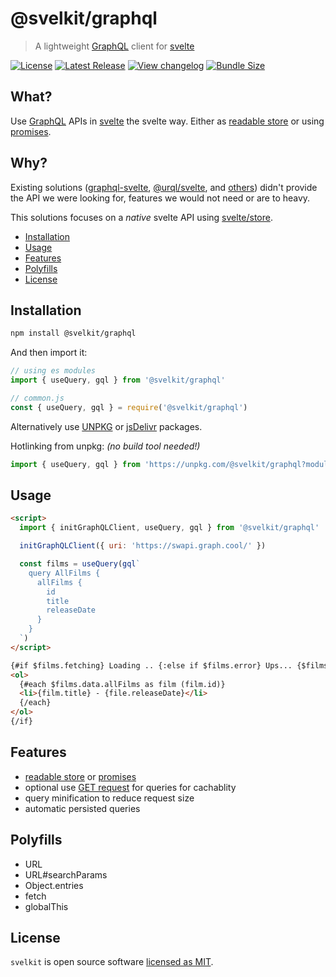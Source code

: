 # @svelkit/graphql

> A lightweight [GraphQL] client for [svelte]

[![License](https://badgen.net/npm/license/@svelkit/graphql)](https://github.com/kenoxa/@svelkit/graphql/blob/main/LICENSE)
[![Latest Release](https://badgen.net/npm/v/@svelkit/graphql)](https://www.npmjs.com/package/@svelkit/graphql)
[![View changelog](https://badgen.net/badge/%E2%80%8B/Explore%20Changelog/green?icon=awesome)](https://changelogs.xyz/@svelkit/graphql)
[![Bundle Size](https://badgen.net/bundlephobia/minzip/@svelkit/graphql)](https://bundlephobia.com/result?p=@svelkit/graphql)

## What?

Use [GraphQL] APIs in [svelte] the svelte way. Either as [readable store](https://svelte.dev/docs#svelte_store) or using [promises](https://svelte.dev/docs#await).

## Why?

Existing solutions ([graphql-svelte](https://www.npmjs.com/package/graphql-svelte), [@urql/svelte](https://github.com/FormidableLabs/urql/tree/main/packages/svelte-urql), and [others](https://www.npmjs.com/search?q=svelte%20graphql)) didn't provide the API we were looking for, features we would not need or are to heavy.

This solutions focuses on a _native_ svelte API using [svelte/store](https://svelte.dev/docs#svelte_store).

<!-- prettier-ignore-start -->
<!-- START doctoc generated TOC please keep comment here to allow auto update -->
<!-- DON'T EDIT THIS SECTION, INSTEAD RE-RUN doctoc TO UPDATE -->


- [Installation](#installation)
- [Usage](#usage)
- [Features](#features)
- [Polyfills](#polyfills)
- [License](#license)

<!-- END doctoc generated TOC please keep comment here to allow auto update -->
<!-- prettier-ignore-end -->

## Installation

```sh
npm install @svelkit/graphql
```

And then import it:

```js
// using es modules
import { useQuery, gql } from '@svelkit/graphql'

// common.js
const { useQuery, gql } = require('@svelkit/graphql')
```

Alternatively use [UNPKG](https://unpkg.com/@svelkit/graphql/) or [jsDelivr](https://cdn.jsdelivr.net/npm/@svelkit/graphql/) packages.

Hotlinking from unpkg: _(no build tool needed!)_

```js
import { useQuery, gql } from 'https://unpkg.com/@svelkit/graphql?module'
```

## Usage

```html
<script>
  import { initGraphQLClient, useQuery, gql } from '@svelkit/graphql'

  initGraphQLClient({ uri: 'https://swapi.graph.cool/' })

  const films = useQuery(gql`
    query AllFilms {
      allFilms {
        id
        title
        releaseDate
      }
    }
  `)
</script>

{#if $films.fetching} Loading .. {:else if $films.error} Ups... {$films.error.message} {:else}
<ol>
  {#each $films.data.allFilms as film (film.id)}
  <li>{film.title} - {file.releaseDate}</li>
  {/each}
</ol>
{/if}
```

## Features

- [readable store](https://svelte.dev/docs#svelte_store) or [promises](https://svelte.dev/docs#await)
- optional use [GET request](https://graphql.org/learn/serving-over-http/#get-request) for queries for cachablity
- query minification to reduce request size
- automatic persisted queries

## Polyfills

- URL
- URL#searchParams
- Object.entries
- fetch
- globalThis

## License

`svelkit` is open source software [licensed as MIT](https://github.com/kenoxa/svelkit/blob/main/LICENSE).

[svelkit]: https://svelkit.js.org/
[svelte]: https://svelte.dev/
[graphql]: https://graphql.org/

